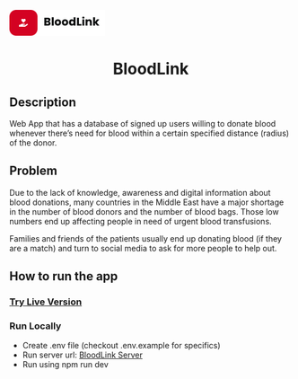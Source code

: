 <span align="center"><img src="./src/assets/group.png"/></span>

<h1 align="center">BloodLink</h1>

<h2>Description</h2>

<p>Web App that has a database of signed up users willing to donate blood whenever there’s need for blood within a certain specified distance (radius) of the donor.</p>

<h2>Problem</h2>

<p>Due to the lack of knowledge, awareness and digital information about blood donations, many countries in the Middle East have a major shortage in the number of blood donors and the number of blood bags. Those low numbers end up affecting people in need of urgent blood transfusions.

Families and friends of the patients usually end up donating blood (if they are a match) and turn to social media to ask for more people to help out.</p>

<h2>How to run the app</h2>

<h3><a href="https://bloodlink.marwannofal.com/">Try Live Version</a></h3>

<h3>Run Locally</h3>
<ul>
  <li>Create .env file (checkout .env.example for specifics)</li>
  <li>Run server url: <a href="https://github.com/marwankn/BloodLink-Server">BloodLink Server</a></li>
  <li>Run using npm run dev</li>
</ul>

